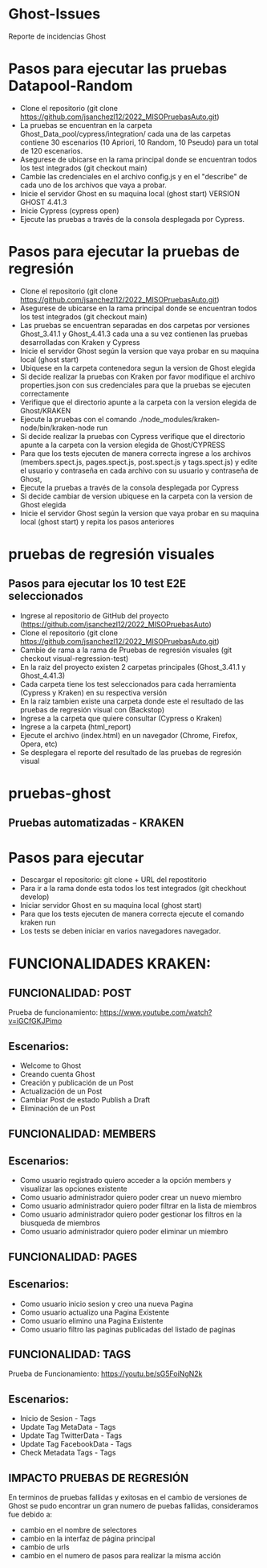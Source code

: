 # Ghost-Issues
Reporte de incidencias Ghost 

# Pasos para ejecutar las pruebas Datapool-Random

- Clone el repositorio (git clone https://github.com/jsanchezl12/2022_MISOPruebasAuto.git)
- La pruebas se encuentran en la carpeta Ghost_Data_pool/cypress/integration/ cada una de las carpetas contiene 30 escenarios (10 Apriori, 10 Random, 10 Pseudo) para un total de 120 escenarios.
- Asegurese de ubicarse en la rama principal donde se encuentran todos los test integrados (git checkout main)
- Cambie las credenciales en el archivo config.js y en el "describe" de cada uno de los archivos que vaya a probar.
- Inicie el servidor Ghost en su maquina local (ghost start) VERSION GHOST 4.41.3 
- Inicie Cypress (cypress open)
- Ejecute las pruebas a través de la consola desplegada por Cypress.


# Pasos para ejecutar la pruebas de regresión
- Clone el repositorio (git clone https://github.com/jsanchezl12/2022_MISOPruebasAuto.git)
- Asegurese de ubicarse en la rama principal donde se encuentran todos los test integrados (git checkout main)
- Las pruebas se encuentran separadas en dos carpetas por versiones Ghost_3.41.1 y Ghost_4.41.3 cada una a su vez contienen las pruebas desarrolladas con Kraken y Cypress
- Inicie el servidor Ghost según la version que vaya probar en su maquina local (ghost start)
- Ubiquese en la carpeta contenedora segun la version de Ghost elegida
- Si decide realizar la pruebas con Kraken  por favor modifique el archivo properties.json con sus credenciales para que la pruebas se ejecuten correctamente
- Verifique que el directorio apunte a la carpeta con la version elegida de Ghost/KRAKEN
- Ejecute la pruebas con el comando ./node_modules/kraken-node/bin/kraken-node run
- Si decide realizar la pruebas con Cypress verifique que el directorio apunte a la carpeta con la version elegida de Ghost/CYPRESS
- Para que los tests ejecuten de manera correcta ingrese a los archivos (members.spect.js, pages.spect.js, post.spect.js y tags.spect.js) y edite el usuario y contraseña en cada archivo con su usuario y contraseña de Ghost,
- Ejecute la pruebas a través de la consola desplegada por Cypress
- Si decide cambiar de version ubiquese en la carpeta con la version de Ghost elegida
- Inicie el servidor Ghost según la version que vaya probar en su maquina local (ghost start) y repita los pasos anteriores
 

# pruebas de regresión visuales
## Pasos para ejecutar los 10 test E2E seleccionados
- Ingrese al repositorio de GitHub del proyecto (https://github.com/jsanchezl12/2022_MISOPruebasAuto)
- Clone el repositorio (git clone https://github.com/jsanchezl12/2022_MISOPruebasAuto.git)
- Cambie de rama a la rama de Pruebas de regresión visuales (git checkout visual-regression-test)
- En la raiz del proyecto existen 2 carpetas principales (Ghost_3.41.1 y Ghost_4.41.3)
- Cada carpeta tiene los test seleccionados para cada herramienta (Cypress y Kraken) en su respectiva versión
- En la raiz tambien existe una carpeta donde este el resultado de las pruebas de regresión visual con (Backstop)
- Ingrese a la carpeta que quiere consultar (Cypress o Kraken)
- Ingrese a la carpeta (html_report)
- Ejecute el archivo (index.html) en un navegador (Chrome, Firefox, Opera, etc)
- Se desplegara el reporte del resultado de las pruebas de regresión visual


# pruebas-ghost
## Pruebas automatizadas - KRAKEN

# Pasos para ejecutar
- Descargar el repositorio: git clone + URL del repostitorio
- Para ir a la rama donde esta todos los test integrados (git checkhout develop)
- Iniciar servidor Ghost en su maquina local (ghost start)
- Para que los tests ejecuten de manera correcta ejecute el comando kraken run
- Los tests se deben iniciar en varios navegadores navegador. 

# FUNCIONALIDADES KRAKEN:

## FUNCIONALIDAD: POST
Prueba de funcionamiento: https://www.youtube.com/watch?v=iGCfGKJPimo

## Escenarios:
- Welcome to Ghost
- Creando cuenta Ghost
- Creación y publicación de un Post
- Actualización de un Post
- Cambiar Post de estado Publish a Draft
- Eliminación de un Post

## FUNCIONALIDAD: MEMBERS

## Escenarios:
- Como usuario registrado quiero acceder a la opción members y visualizar las opciones existente
- Como usuario administrador quiero poder crear un nuevo miembro
- Como usuario administrador quiero poder filtrar en la lista de miembros
- Como usuario administrador quiero poder gestionar los filtros en la biusqueda de miembros
- Como usuario administrador quiero poder eliminar un miembro

## FUNCIONALIDAD: PAGES

## Escenarios:
- Como usuario inicio sesion y creo una nueva Pagina
- Como usuario actualizo una Pagina Existente
- Como usuario elimino una Pagina Existente
- Como usuario filtro las paginas publicadas del listado de paginas

## FUNCIONALIDAD: TAGS
Prueba de Funcionamiento: https://youtu.be/sG5FoiNgN2k

## Escenarios:
- Inicio de Sesion - Tags
- Update Tag MetaData - Tags
- Update Tag TwitterData - Tags
- Update Tag FacebookData - Tags
- Check Metadata Tags - Tags

## IMPACTO PRUEBAS DE REGRESIÓN
En terminos de pruebas fallidas y exitosas en el cambio de versiones de Ghost se pudo encontrar un gran numero de puebas fallidas, consideramos fue debido a:
- cambio en el nombre de selectores
- cambio en la  interfaz de página principal
- cambio de urls
- cambio en el numero de pasos para realizar la misma acción
